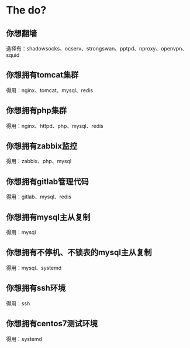 The do?
===

## 你想翻墙
选择有：shadowsocks、ocserv、strongswan、pptpd、nproxy、openvpn、squid

## 你想拥有tomcat集群
得用：nginx、tomcat、mysql、redis

## 你想拥有php集群
得用：nginx、httpd、php、mysql、redis

## 你想拥有zabbix监控
得用：zabbix、php、mysql

## 你想拥有gitlab管理代码
得用：gitlab、mysql、redis

## 你想拥有mysql主从复制
得用：mysql

## 你想拥有不停机、不锁表的mysql主从复制
得用：mysql、systemd

## 你想拥有ssh环境
得用：ssh

## 你想拥有centos7测试环境
得用：systemd